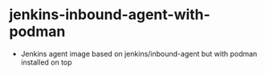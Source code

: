 # jenkins-inbound-agent-with-podman
- Jenkins agent image based on jenkins/inbound-agent but with podman installed on top
